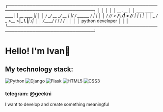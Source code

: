  ┌──────────────────────────────────────────────────────────────────────────────┐
 │                                                                              │
 │                                                                              │
 │                                      __                    .__               │
 │                  ____   ____   ____ |  | __           ____ |__|              │
 │                 / ___\_/ __ \_/ __ \|  |/ /  ______  /    \|  |              │
 │                / /_/  >  ___/\  ___/|    <  /_____/ |   |  \  |              │
 │                \___  / \___  >\___  >__|_ \         |___|  /__|              │
 │               /_____/      \/     \/     \/              \/                  │
 │                                                                              │
 │                               python developer                               │
 │                                                                              │
 └──────────────────────────────────────────────────────────────────────────────┘
# Hello! I'm Ivan👋

## My technology stack:

![Python](https://img.shields.io/badge/Python-3670A0?style=for-the-badge&logo=python&logoColor=ffdd54)
![Django](https://img.shields.io/badge/Django-092E20?style=for-the-badge&logo=django&logoColor=white)
![Flask](https://img.shields.io/badge/Flask-000000?style=for-the-badge&logo=flask&logoColor=white)
![HTML5](https://img.shields.io/badge/HTML5-E34F26?style=for-the-badge&logo=html5&logoColor=white)
![CSS3](https://img.shields.io/badge/CSS3-1572B6?style=for-the-badge&logo=css3&logoColor=white)

### telegram: **@geekni**

I want to develop and create something meaningful
